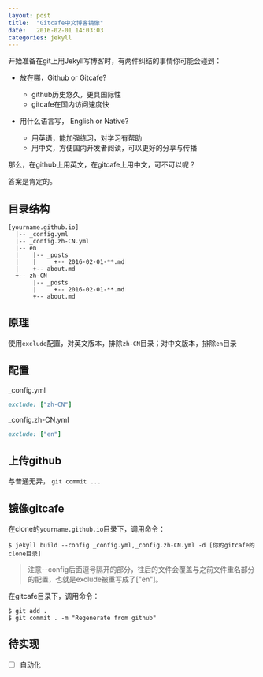 ```yaml
---
layout: post
title:  "Gitcafe中文博客镜像"
date:   2016-02-01 14:03:03
categories: jekyll
---
```


开始准备在git上用Jekyll写博客时，有两件纠结的事情你可能会碰到：

* 放在哪，Github or Gitcafe?
  * github历史悠久，更具国际性
  * gitcafe在国内访问速度快

* 用什么语言写， English or Native?
  * 用英语，能加强练习，对学习有帮助
  * 用中文，方便国内开发者阅读，可以更好的分享与传播

那么，在github上用英文，在gitcafe上用中文，可不可以呢？

答案是肯定的。

## 目录结构

```
[yourname.github.io]
  |-- _config.yml
  |-- _config.zh-CN.yml
  |-- en
  |    |-- _posts
  |    |     +-- 2016-02-01-**.md
  |    +-- about.md
  +-- zh-CN
       |-- _posts
       |     +-- 2016-02-01-**.md
       +-- about.md
```

## 原理

使用`exclude`配置，对英文版本，排除`zh-CN`目录；对中文版本，排除`en`目录

## 配置

_config.yml

```ruby
exclude: ["zh-CN"]
```

_config.zh-CN.yml

```ruby
exclude: ["en"]
```

## 上传github

与普通无异， `git commit ...`

## 镜像gitcafe

在clone的`yourname.github.io`目录下，调用命令：

```
$ jekyll build --config _config.yml,_config.zh-CN.yml -d [你的gitcafe的clone目录]
```

> 注意--config后面逗号隔开的部分，往后的文件会覆盖与之前文件重名部分的配置，也就是exclude被重写成了["en"]。

在gitcafe目录下，调用命令：

```
$ git add .
$ git commit . -m "Regenerate from github"
```

## 待实现

- [ ] 自动化






